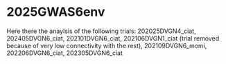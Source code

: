 # 2025GWAS6env
Here there the anaylsis of the following trials: 202025DVGN4_ciat, 202405DVGN6_ciat, 202101DVGN6_ciat, 202106DVGN1_ciat (trial removed because of very low connectivity with the rest), 202109DVGN6_momi, 202206DVGN6_ciat, 202305DVGN6_ciat
